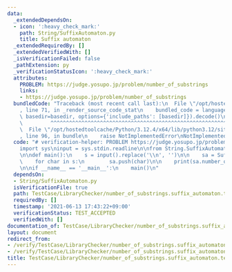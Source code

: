 ```yaml
---
data:
  _extendedDependsOn:
  - icon: ':heavy_check_mark:'
    path: String/SuffixAutomaton.py
    title: Suffix automaton
  _extendedRequiredBy: []
  _extendedVerifiedWith: []
  _isVerificationFailed: false
  _pathExtension: py
  _verificationStatusIcon: ':heavy_check_mark:'
  attributes:
    PROBLEM: https://judge.yosupo.jp/problem/number_of_substrings
    links:
    - https://judge.yosupo.jp/problem/number_of_substrings
  bundledCode: "Traceback (most recent call last):\n  File \"/opt/hostedtoolcache/Python/3.12.4/x64/lib/python3.12/site-packages/onlinejudge_verify/documentation/build.py\"\
    , line 71, in _render_source_code_stat\n    bundled_code = language.bundle(stat.path,\
    \ basedir=basedir, options={'include_paths': [basedir]}).decode()\n          \
    \         ^^^^^^^^^^^^^^^^^^^^^^^^^^^^^^^^^^^^^^^^^^^^^^^^^^^^^^^^^^^^^^^^^^^^^^^^^^^^^^^^^\n\
    \  File \"/opt/hostedtoolcache/Python/3.12.4/x64/lib/python3.12/site-packages/onlinejudge_verify/languages/python.py\"\
    , line 96, in bundle\n    raise NotImplementedError\nNotImplementedError\n"
  code: "# verification-helper: PROBLEM https://judge.yosupo.jp/problem/number_of_substrings\n\
    import sys\ninput = sys.stdin.readline\n\nfrom String.SuffixAutomaton import SuffixAutomaton\n\
    \n\ndef main():\n    s = input().replace('\\n', '')\n\n    sa = SuffixAutomaton()\n\
    \    for char in s:\n        sa.push(char)\n\n    print(sa.number_of_substrings())\n\
    \n\nif __name__ == '__main__':\n    main()\n"
  dependsOn:
  - String/SuffixAutomaton.py
  isVerificationFile: true
  path: TestCase/LibraryChecker/number_of_substrings.suffix_automaton.test.py
  requiredBy: []
  timestamp: '2021-06-13 17:43:22+09:00'
  verificationStatus: TEST_ACCEPTED
  verifiedWith: []
documentation_of: TestCase/LibraryChecker/number_of_substrings.suffix_automaton.test.py
layout: document
redirect_from:
- /verify/TestCase/LibraryChecker/number_of_substrings.suffix_automaton.test.py
- /verify/TestCase/LibraryChecker/number_of_substrings.suffix_automaton.test.py.html
title: TestCase/LibraryChecker/number_of_substrings.suffix_automaton.test.py
---
```

